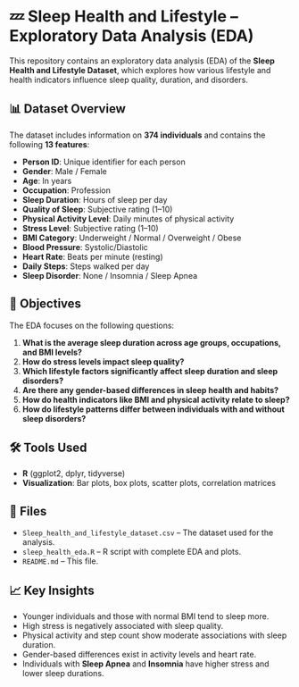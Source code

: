 # 💤 Sleep Health and Lifestyle – Exploratory Data Analysis (EDA)

This repository contains an exploratory data analysis (EDA) of the **Sleep Health and Lifestyle Dataset**, which explores how various lifestyle and health indicators influence sleep quality, duration, and disorders.

## 📊 Dataset Overview

The dataset includes information on **374 individuals** and contains the following **13 features**:

- **Person ID**: Unique identifier for each person
- **Gender**: Male / Female
- **Age**: In years
- **Occupation**: Profession
- **Sleep Duration**: Hours of sleep per day
- **Quality of Sleep**: Subjective rating (1–10)
- **Physical Activity Level**: Daily minutes of physical activity
- **Stress Level**: Subjective rating (1–10)
- **BMI Category**: Underweight / Normal / Overweight / Obese
- **Blood Pressure**: Systolic/Diastolic
- **Heart Rate**: Beats per minute (resting)
- **Daily Steps**: Steps walked per day
- **Sleep Disorder**: None / Insomnia / Sleep Apnea

## 🎯 Objectives

The EDA focuses on the following questions:

1. **What is the average sleep duration across age groups, occupations, and BMI levels?**
2. **How do stress levels impact sleep quality?**
3. **Which lifestyle factors significantly affect sleep duration and sleep disorders?**
4. **Are there any gender-based differences in sleep health and habits?**
5. **How do health indicators like BMI and physical activity relate to sleep?**
6. **How do lifestyle patterns differ between individuals with and without sleep disorders?**

## 🛠️ Tools Used

- **R** (ggplot2, dplyr, tidyverse)
- **Visualization**: Bar plots, box plots, scatter plots, correlation matrices

## 📁 Files

- `Sleep_health_and_lifestyle_dataset.csv` – The dataset used for the analysis.
- `sleep_health_eda.R` – R script with complete EDA and plots.
- `README.md` – This file.

## 📈 Key Insights

- Younger individuals and those with normal BMI tend to sleep more.
- High stress is negatively associated with sleep quality.
- Physical activity and step count show moderate associations with sleep duration.
- Gender-based differences exist in activity levels and heart rate.
- Individuals with **Sleep Apnea** and **Insomnia** have higher stress and lower sleep durations.
